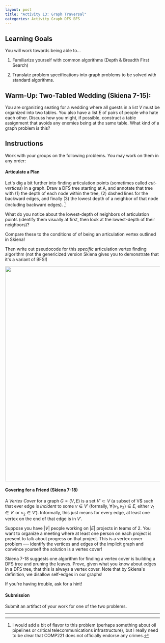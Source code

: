 ```yaml
---
layout: post
title: "Activity 13: Graph Traversal"
categories: Activity Graph DFS BFS
---
```


## Learning Goals

You will work towards being able to...

1. Familiarize yourself with common algorithms (Depth \& Breadth First Search)

2. Translate problem specifications into graph problems to be solved with standard algorithms.

## Warm-Up: Two-Tabled Wedding (Skiena 7-15): 
You are organizing seating for a wedding where all guests in a list $V$ must be organized into two tables. You also have a list $E$ of pairs of people who hate each other. Discuss how you might, if possible, construct a table assignment that avoids any enemies being at the same table. What kind of a graph problem is this?

## Instructions
Work with your groups on the following problems. You may work on them in any order:

#### Articulate a Plan 

Let's dig a bit further into finding articulation points (sometimes called *cut-vertices*) in a graph. Draw a DFS tree starting at A, and annotate that tree with (1) the depth of each node within the tree, (2) dashed lines for the backward edges, and finally (3) the lowest depth of a neighbor of that node (including backward edges). [^1]

What do you notice about the lowest-depth of neighbors of articulation points (identify them visually at first, then look at the lowest-depth of their neighbors)?

Compare these to the conditions of of being an articulation vertex outlined in Skiena! 

Then write out pseudocode for this *specific* articulation vertex finding algorithm (not the genericized version Skiena gives you to demonstrate that it's a variant of BFS!) 

<img src="{{ site.url }}/assets/imgs/articulation.png" width="700" />

#### Covering for a Friend (Skiena 7-18)
A *Vertex Cover* for a graph $G = (V, E)$ is a set $V' \subset V$ (a subset of V$ such that ever edge is *incident* to some $v \in V'$ (formally, $\forall (v_1, v_2) \in E$, either $v_1 \in V'$ or $v_2 \in V'$). Informally, this just means for every edge, at least one vertex on the end of that edge is in $V'$.

Suppose you have $\lvert V \rvert$ people working on $\lvert E \rvert$ projects in teams of 2. You want to organize a meeting where at least one person on each project is present to talk about progress on that project. This is a vertex cover problem --- identify the vertices and edges of the implicit graph and convince yourself the solution is a vertex cover!

Skiena 7-18 suggests one algorithm for finding a vertex cover is building a DFS tree and pruning the leaves. Prove, given what you know about edges in a DFS tree, that this is always a vertex cover. Note that by Skiena's definition, we disallow self-edges in our graphs!

If you're having trouble, ask for a hint! 

#### Submission
Submit an artifact of your work for one of the two problems.

---
[^1]: I would add a bit of flavor to this problem (perhaps something about oil pipelines or critical telecommunications infrastructure), but I really need to be clear that COMP221 does not officially endorse any crimes. 
